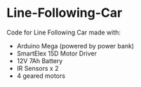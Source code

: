 # Line-Following-Car

Code for Line Following Car made with:
- Arduino Mega (powered by power bank)
- SmartElex 15D Motor Driver
- 12V 7Ah Battery
- IR Sensors x 2
- 4 geared motors
